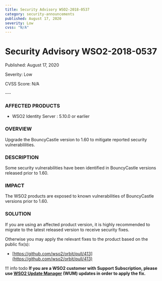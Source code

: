 ```yaml
---
title: Security Advisory WSO2-2018-0537
category: security-announcements
published: August 17, 2020
severity: Low
cvss: "N/A"
---
```


# Security Advisory WSO2-2018-0537

<p class="doc-info">Published: August 17, 2020</p>
<p class="doc-info">Severity: Low</p>
<p class="doc-info">CVSS Score: N/A</p>
---

### AFFECTED PRODUCTS
* WSO2 Identity Server : 5.10.0  or earlier


### OVERVIEW
Upgrade the BouncyCastle version to 1.60 to mitigate reported security vulnerablilities.


### DESCRIPTION
Some security vulnerabilities have been identified in BouncyCastle versions released prior to 1.60.


### IMPACT
The WSO2 products are exposed to known vulnerabilities of BouncyCastle versions prior to 1.60.


### SOLUTION
If you are using an affected product version, it is highly recommended to migrate to the latest released version to receive security fixes.

Otherwise you may apply the relevant fixes to the product based on the public fix(s):

* [https://github.com/wso2/orbit/pull/413](https://github.com/wso2/orbit/pull/413)


!!! info todo
    **If you are a WSO2 customer with Support Subscription, please use [WSO2 Update Manager](https://wso2.com/updates/wum) (WUM) updates in order to apply the fix.**
